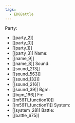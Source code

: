 ```yaml
---
tags:
  - ED6Battle
---
```

Party:
- [[party_2]]
- [[party_0]]
- [[party_1]]
- [[party_3]]
Name:
- [[name_9]]
- [[name_8]]
Sound:
- [[sound_213]]
- [[sound_563]]
- [[sound_133]]
- [[sound_216]]
- [[sound_39]]
Bgm:
- [[bgm_196]]
Fn:
- [[m5611_function10]]
- [[m5611_function11]]
System:
- [[system_28]]
Battle:
- [[battle_675]]
